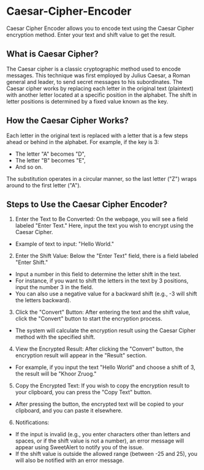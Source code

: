 # Caesar-Cipher-Encoder
Caesar Cipher Encoder allows you to encode text using the Caesar Cipher encryption method. Enter your text and shift value to get the result.

## What is Caesar Cipher?

The Caesar cipher is a classic cryptographic method used to encode messages. This technique was first employed by Julius Caesar, a Roman general and leader, to send secret messages to his subordinates. The Caesar cipher works by replacing each letter in the original text (plaintext) with another letter located at a specific position in the alphabet. The shift in letter positions is determined by a fixed value known as the key.

## How the Caesar Cipher Works?
Each letter in the original text is replaced with a letter that is a few steps ahead or behind in the alphabet.
For example, if the key is 3:

- The letter "A" becomes "D",
- The letter "B" becomes "E",
- And so on.

The substitution operates in a circular manner, so the last letter ("Z") wraps around to the first letter ("A").

## Steps to Use the Caesar Cipher Encoder?

1. Enter the Text to Be Converted:
On the webpage, you will see a field labeled "Enter Text." Here, input the text you wish to encrypt using the Caesar Cipher.
- Example of text to input: "Hello World."

2. Enter the Shift Value:
Below the "Enter Text" field, there is a field labeled "Enter Shift."
- Input a number in this field to determine the letter shift in the text.
- For instance, if you want to shift the letters in the text by 3 positions, input the number 3 in the field.
- You can also use a negative value for a backward shift (e.g., -3 will shift the letters backward).

3. Click the "Convert" Button:
After entering the text and the shift value, click the "Convert" button to start the encryption process.
- The system will calculate the encryption result using the Caesar Cipher method with the specified shift.

4. View the Encrypted Result:
After clicking the "Convert" button, the encryption result will appear in the "Result" section.
- For example, if you input the text "Hello World" and choose a shift of 3, the result will be "Khoor Zruog."

5. Copy the Encrypted Text:
If you wish to copy the encryption result to your clipboard, you can press the "Copy Text" button.
- After pressing the button, the encrypted text will be copied to your clipboard, and you can paste it elsewhere.

6. Notifications:
- If the input is invalid (e.g., you enter characters other than letters and spaces, or if the shift value is not a number), an error message will appear using SweetAlert to notify you of the issue.
- If the shift value is outside the allowed range (between -25 and 25), you will also be notified with an error message.
